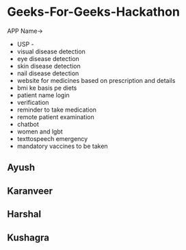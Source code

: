 ﻿# Geeks-For-Geeks-Hackathon

APP Name->
- USP - 
- visual disease detection 
- eye disease detection 
- skin disease detection 
- nail disease detection
- website for medicines based on prescription and details
- bmi ke basis pe diets
- patient name login 
- verification 
- reminder to take medication
- remote patient examination
- chatbot
- women and lgbt
- texttospeech emergency
- mandatory vaccines to be taken

## Ayush 




## Karanveer




## Harshal




## Kushagra





